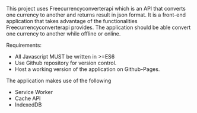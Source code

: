 This project uses Freecurrencyconverterapi which is an API that converts one currency to another and returns result in json format.
It is a front-end application that takes advantage of the functionalities Freecurrencyconverterapi provides. The application should be able convert one currency to another while offline or online.

Requirements:
- All Javascript MUST be written in >=ES6
- Use Github repository for version control.
- Host a working version of the application on Github-Pages.

The application makes use of the following
- Service Worker
- Cache API
- IndexedDB

